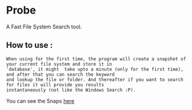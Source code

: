 # Probe
A Fast File System Search tool.


## How to use :
    When using for the first time, the program will create a snapshot of your current file system and store it in
    'database', it might  take upto a minute (only for the first time), and after that you can search the keyword
    and lookup the file or folder. And thereafter if you want to search for files it will provide you results
    instantaneously (not like the Windows Search :P).


You can see the Snaps [here](https://github.com/darpanpal7/Probe/tree/master/Snaps)
